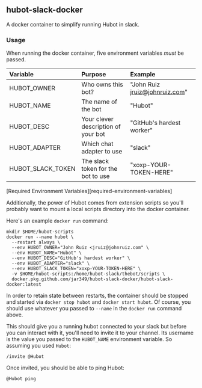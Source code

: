 hubot-slack-docker
---
A docker container to simplify running Hubot in slack.

### Usage
When running the docker container, five environment variables _must_ be passed.

| Variable | Purpose | Example |
| :------- | :------ | :------ |
| HUBOT_OWNER | Who owns this bot? | "John Ruiz <jruiz@johnruiz.com>" |
| HUBOT_NAME | The name of the bot | "Hubot" |
| HUBOT_DESC | Your clever description of your bot | "GitHub's hardest worker" |
| HUBOT_ADAPTER | Which chat adapter to use | "slack" |
| HUBOT_SLACK_TOKEN | The slack token for the bot to use | "xoxp-YOUR-TOKEN-HERE" |
[Required Environment Variables][required-environment-variables]

Additionally, the power of Hubot comes from extension scripts so you'll 
probably want to mount a local scripts directory into the docker container.

Here's an example `docker run` command:

```
mkdir $HOME/hubot-scripts
docker run --name hubot \
  --restart always \
  --env HUBOT_OWNER="John Ruiz <jruiz@johnruiz.com" \
  --env HUBOT_NAME="Hubot" \
  --env HUBOT_DESC="GitHub's hardest worker" \
  --env HUBOT_ADAPTER="slack" \
  --env HUBOT_SLACK_TOKEN="xoxp-YOUR-TOKEN-HERE" \
  -v $HOME/hubot-scripts:/home/hubot-slack/thebot/scripts \
  docker.pkg.github.com/jar349/hubot-slack-docker/hubot-slack-docker:latest
```

In order to retain state between restarts, the container should be stopped and
started via `docker stop hubot` and `docker start hubot`.  Of course, you
should use whatever you passed to `--name` in the `docker run` command above.

This should give you a running hubot connected to your slack but before you
can interact with it, you'll need to invite it to your channel.  Its username
is the value you passed to the `HUBOT_NAME` environment variable.  So assuming
you used `Hubot`:

```
/invite @Hubot
```

Once invited, you should be able to ping Hubot:

```
@Hubot ping
```

